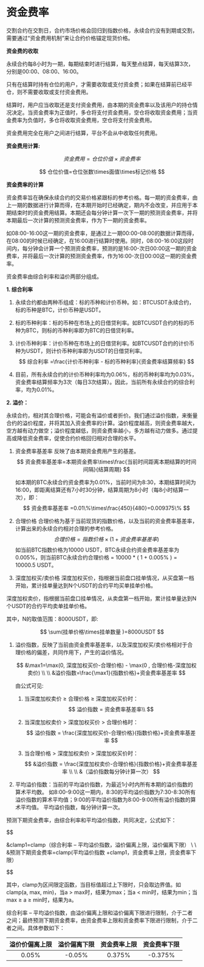 # 资金费率

交割合约在交割日，合约市场价格会回归到指数价格，永续合约没有到期或交割，需要通过“资金费用机制”来让合约价格锚定现货价格。

**资金费的收取**

永续合约每8小时为一期，每期结束时进行结算，每天整点结算，每天结算3次，分别是00:00、08:00、16:00。

只有在结算时持有仓位的用户，才需要收取或支付资金费；如果在结算前已经平仓，则不需要收取或支付资金费用。

结算时，用户应当收取还是支付资金费用，由本期的资金费率以及该用户的持仓情况决定。当资金费率为正值时，多仓将支付资金费用，空仓将收取资金费用；当资金费率为负值时，多仓将收取资金费用，空仓将支付资金费用。

资金费用完全在用户之间进行结算，平台不会从中收取任何费用。

**资金费用计算:**

$$
资金费用 = 仓位价值\times{资金费率}
$$

$$
仓位价值=仓位张数\times面值\times标记价格
$$

**资金费率的计算**

资金费率旨在确保永续合约的交易价格紧跟标的参考价格。每一期的资金费率，由上一期的数据进行计算而得，在本期开始时已经确定，期内不会改变，并应用于本期结束时的资金费用结算。本期还会每分钟计算一次下一期的预测资金费率，并将本期最后一次计算的预测资金费率，作为下一期的资金费率。

如08:00-16:00这一期的资金费率，是通过上一期00:00-08:00的数据计算而得，在08:00的时候已经确定，在16:00进行结算时使用。同时，08:00-16:00这段时间内，每分钟会计算一个预测资金费率，预测的是16:00-次日00:00这一期的资金费率，并将最后一次计算的预测资金费率，作为16:00-次日00:00这一期的资金费率。

资金费率由综合利率和溢价两部分组成。

**1. 综合利率**

   1. 永续合约都由两种币组成：标的币种和计价币种。如：BTCUSDT永续合约，标的币种是BTC，计价币种是USDT。

   2. 标的币种利率：标的币种在市场上的日借贷利率。如BTCUSDT合约的标的币种为BTC，则标的币种利率即为BTC的日借贷利率。

   3. 计价币种利率：计价币种在市场上的日借贷利率。如BTCUSDT合约的计价币种为USDT，则计价币种利率即为USDT的日借贷利率。
      $$
      综合利率 =\frac{计价币种利率 - 标的币种利率}{资金费率结算频率}
      $$
      

   4. 目前，所有永续合约的计价币种利率均为0.06%，标的币种利率均为0.03%，资金费率结算频率为3次（每日3次结算）。因此，当前所有永续合约的综合利率，均为0.01%。

**2. 溢价：**

   永续合约，相对其合理价格，可能会有溢价或者折价。我们通过溢价指数，来衡量合约的溢价程度，并将其加入资金费率的计算。溢价程度越高，则资金费率越大，空方越有动力做空；溢价程度越低，则资金费率越小，多方越有动力做多。通过提高或降低资金费率，促使合约价格回归相对合理的水平。

   1. 资金费率基差率  反映了由本期资金费用产生的基差。  
      $$
      资金费率基差率=本期资金费率\times\frac{当前时间距离本期结算的时间间隔}{结算周期}
      $$
      

      如本期的BTC永续合约资金费率为0.01%，当前时间为8:30，本期结算时间为16:00，即距离结算还有7小时30分钟，结算周期为8小时（每8小时结算一次），即：
      $$
      资金费率基差率 =0.01\%\times\frac{450}{480}=0.009375\%
      $$
      

   2. 合理价格 合理价格为基于当前现货的指数价格，以及当前的资金费率基差率，计算出来的永续合约相对合理的参考价格。 
      $$
      合理价格=指数价格\times(1+资金费率基差率)
      $$
       如当前BTC指数价格为10000 USDT，BTC永续合约资金费率基差率为0.005%，则当前BTC永续合约合理价格 = 10000 * ( 1 + 0.005% ) = 10000.5 USDT。

   3. 深度加权买/卖价格 深度加权买价，指根据当前盘口挂单情况，从买盘第一档开始，累计挂单量达到N个USDT的合约平均买单挂单价格。


深度加权卖价，指根据当前盘口挂单情况，从卖盘第一档开始，累计挂单量达到N个USDT的合约平均卖单挂单价格。

其中，N的取值范围：8000USDT，即:

$$
\sum(挂单价格\times挂单数量 )=8000USDT
$$

1. 溢价指数，反映了当前由资金费率基差率，以及深度加权买/卖价格相对于合理价格的偏差，共同作用下，产生的溢价情况。 

   $$
   &\max1=\max(0, 深度加权买价-合理价格) - \max(0 , 合理价格-深度加权卖价)
   \\
   \\
   &溢价指数=\frac{\max1}{指数价格}+资金费率基差率
   $$

    由公式可见: 

    1. 当深度加权卖价 ≥ 合理价格 ≥ 深度加权买价时：
       $$
       溢价指数 = 资金费率基差率\\
       $$

    2. 当深度加权卖价 > 深度加权买价 > 合理价格时：
       $$
       溢价指数 = \frac{深度加权买价-合理价格}{指数价格}+资金费率基差率
       $$

    3.  当合理价格 > 深度加权卖价 > 深度加权买价时：
       $$
       &溢价指数 = \frac{深度加权卖价-合理价格}{指数价格}+资金费率基差率
       \\
       \\
       &（溢价指数每分钟计算一次）
       $$

2. 平均溢价指数：当前的平均溢价指数，为最近1小时内所有本期的溢价指数的算术平均数。 如8:00-9:00这一期内，8:30的平均溢价指数为7:30-8:30所有溢价指数的算术平均值；9:00的平均溢价指数为8:00-9:00所有溢价指数的算术平均值。 平均溢价指数，每分钟计算一次。

预测下期资金费率，由综合利率和平均溢价指数，共同决定，公式如下：

$$

&clamp1=clamp（综合利率 – 平均溢价指数，溢价偏离上限，溢价偏离下限）
\\
\\
&预测下期资金费率=clamp(平均溢价指数 +clamp1，资金费率上限，资金费率下限）

$$

其中，clamp为区间限定函数，当目标值超过上下限时，只会取边界值。如clamp(a, max, min)，当a > max时，结果为max；当a < min时，结果为min；当max ≥ a ≥ min时，结果为a。

综合利率 – 平均溢价指数，由溢价偏离上限和溢价偏离下限进行限制，介于二者之间；最终预测下期资金费率，由资金费率上限和资金费率下限进行限制，介于二者之间。具体参数如下：

| 溢价价偏离上限 | 溢价偏离下限 | 资金费率上限 | 资金费率下限 |
| :------------: | :----------: | :----------: | :----------: |
|     0.05%      |    -0.05%    |    0.375%    |   -0.375%    |







